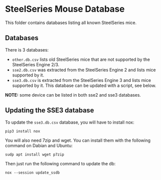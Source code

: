 # SteelSeries Mouse Database

This folder contains databases listing all known SteelSeries mice.


## Databases

There is 3 databases:

* `other.db.csv` lists old SteelSeries mice that are not supported by the SteelSeries Engine 2/3.
* `sse2.db.csv` was extracted from the SteelSeries Engine 2 and lists mice supported by it.
* `sse3.db.csv` is extracted from the SteelSeries Engine 3 and lists mice supported by it. This database can be updated with a script, see below.

**NOTE:** some device can be listed in both sse2 and sse3 databases.


## Updating the SSE3 database

To update the `sse3.db.csv` database, you will have to install nox:

    pip3 install nox

You will also need 7zip and wget. You can install them with the following command on Dabian and Ubuntu:

    sudp apt install wget p7zip

Then just run the following command to update the db:

    nox --session update_ssdb
